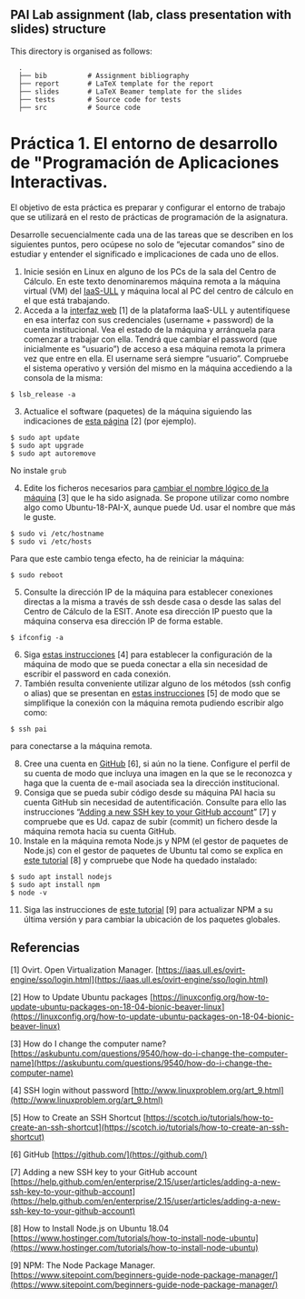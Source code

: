 ## PAI Lab assignment (lab, class presentation with slides) structure
This directory is organised as follows:

      .
      ├── bib          # Assignment bibliography
      ├── report       # LaTeX template for the report
      ├── slides       # LaTeX Beamer template for the slides
      ├── tests        # Source code for tests
      ├── src          # Source code

# Práctica 1. El entorno de desarrollo de "Programación de Aplicaciones Interactivas.
‌El objetivo de esta práctica es preparar y configurar el entorno de trabajo que se utilizará en el resto de prácticas de programación de la asignatura.

Desarrolle secuencialmente cada una de las tareas que se describen en los siguientes puntos, pero ocúpese no solo de “ejecutar comandos” sino de estudiar y entender el significado e implicaciones de cada uno de ellos.
 1. Inicie sesión en Linux en alguno de los PCs de la sala del Centro de Cálculo. En este texto denominaremos máquina remota a la máquina virtual (VM) del [IaaS-ULL](https://www.ull.es/servicios/stic/2015/10/27/nuevo-servicio-iaas/) y máquina local al PC del centro de cálculo en el que está trabajando.
 2. Acceda a la [interfaz web](https://iaas.ull.es/ovirt-engine/) [1] de la plataforma IaaS-ULL y autentifíquese en esa interfaz con sus credenciales (username + password) de la cuenta institucional. Vea el estado de la máquina y arránquela para comenzar a trabajar con ella.
Tendrá que cambiar el password (que inicialmente es “usuario”) de acceso a esa máquina remota la primera vez que entre en ella. El username será siempre “usuario”.
Compruebe el sistema operativo y versión del mismo en la máquina accediendo a la consola de la misma:
```
$ lsb_release -a
```
 3. Actualice el software (paquetes) de la máquina siguiendo las indicaciones de [esta página](https://linuxconfig.org/how-to-update-ubuntu-packages-on-18-04-bionic-beaver-linux) [2] (por ejemplo).
~~~~
$ sudo apt update
$ sudo apt upgrade
$ sudo apt autoremove
~~~~
No instale `grub`

 4. Edite los ficheros necesarios para [cambiar el nombre lógico de la máquina](https://askubuntu.com/questions/9540/how-do-i-change-the-computer-name) [3] que le ha sido asignada. Se propone utilizar como nombre algo como Ubuntu-18-PAI-X, aunque puede Ud. usar el nombre que más le guste.
~~~~
$ sudo vi /etc/hostname
$ sudo vi /etc/hosts
~~~~
	
Para que este cambio tenga efecto, ha de reiniciar la máquina:
```
$ sudo reboot
```
 5. Consulte la dirección IP de la máquina para establecer conexiones directas a la misma a través de ssh desde casa o desde las salas del Centro de Cálculo de la ESIT. Anote esa dirección IP puesto que la máquina conserva esa dirección IP de forma estable.
```
$ ifconfig -a
```
 6. Siga [estas instrucciones](http://www.linuxproblem.org/art_9.html) [4] para establecer la configuración de la máquina de modo que se pueda conectar a ella sin necesidad de escribir el password en cada conexión.
 7. También resulta conveniente utilizar alguno de los métodos (ssh config o alias) que se presentan en [estas instrucciones](https://scotch.io/tutorials/how-to-create-an-ssh-shortcut) [5] de modo que se simplifique la conexión con la máquina remota pudiendo escribir algo como:
```
$ ssh pai
```
para conectarse a la máquina remota.

 8. Cree una cuenta en [GitHub](https://github.com/) [6], si aún no la tiene. Configure el perfil de su cuenta de modo que incluya una imagen en la que se le reconozca y haga que la cuenta de e-mail asociada sea la dirección institucional.
 9. Consiga que se pueda subir código desde su máquina PAI hacia su cuenta GitHub sin necesidad de autentificación. Consulte para ello las instrucciones “[Adding a new SSH key to your GitHub account](https://help.github.com/en/enterprise/2.15/user/articles/adding-a-new-ssh-key-to-your-github-account)” [7] y compruebe que es Ud. capaz de subir (commit) un fichero desde la máquina remota hacia su cuenta GitHub.
 10. Instale en la máquina remota Node.js y NPM (el gestor de paquetes de Node.js) con el gestor de paquetes de Ubuntu tal como se explica en [este tutorial](https://www.hostinger.com/tutorials/how-to-install-node-ubuntu) [8] y compruebe que Node ha quedado instalado:
~~~~
$ sudo apt install nodejs
$ sudo apt install npm
$ node -v
~~~~    

 11. Siga las instrucciones de [este tutorial](https://www.sitepoint.com/beginners-guide-node-package-manager/) [9] para actualizar NPM a su última versión y para cambiar la ubicación de los paquetes globales.
## Referencias
[1] Ovirt. Open Virtualization Manager. [https://iaas.ull.es/ovirt-engine/sso/login.html](https://iaas.ull.es/ovirt-engine/sso/login.html)

[2] How to Update Ubuntu packages [https://linuxconfig.org/how-to-update-ubuntu-packages-on-18-04-bionic-beaver-linux](https://linuxconfig.org/how-to-update-ubuntu-packages-on-18-04-bionic-beaver-linux)

[3] How do I change the computer name? [https://askubuntu.com/questions/9540/how-do-i-change-the-computer-name](https://askubuntu.com/questions/9540/how-do-i-change-the-computer-name)

[4] SSH login without password [http://www.linuxproblem.org/art_9.html](http://www.linuxproblem.org/art_9.html)

[5] How to Create an SSH Shortcut [https://scotch.io/tutorials/how-to-create-an-ssh-shortcut](https://scotch.io/tutorials/how-to-create-an-ssh-shortcut)

[6] GitHub [https://github.com/](https://github.com/)

[7] Adding a new SSH key to your GitHub account [https://help.github.com/en/enterprise/2.15/user/articles/adding-a-new-ssh-key-to-your-github-account](https://help.github.com/en/enterprise/2.15/user/articles/adding-a-new-ssh-key-to-your-github-account)

[8] How to Install Node.js on Ubuntu 18.04 [https://www.hostinger.com/tutorials/how-to-install-node-ubuntu](https://www.hostinger.com/tutorials/how-to-install-node-ubuntu)

[9] NPM: The Node Package Manager. [https://www.sitepoint.com/beginners-guide-node-package-manager/](https://www.sitepoint.com/beginners-guide-node-package-manager/)
<!--stackedit_data:
eyJoaXN0b3J5IjpbLTE4NTI5ODEwNTAsMTMzODA2Mzg1OSwtNT
U2NTAwMjcxLDE5NDMxNTk1MzJdfQ==
-->